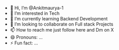 - 👋 Hi, I’m @Ankitmaurya-1
- 👀 I’m interested in Tech 
- 🌱 I’m currently learning Backend Development
- 💞️ I’m looking to collaborate on Full stack Projects
- 📫 How to reach me just follow here and Dm on X
- 😄 Pronouns: ...
- ⚡ Fun fact: ...

<!---
Ankitmaurya-1/Ankitmaurya-1 is a ✨ special ✨ repository because its `README.md` (this file) appears on your GitHub profile.
You can click the Preview link to take a look at your changes.
--->
